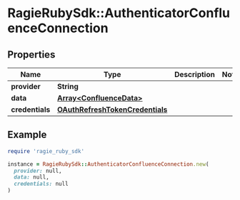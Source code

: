 # RagieRubySdk::AuthenticatorConfluenceConnection

## Properties

| Name | Type | Description | Notes |
| ---- | ---- | ----------- | ----- |
| **provider** | **String** |  |  |
| **data** | [**Array&lt;ConfluenceData&gt;**](ConfluenceData.md) |  |  |
| **credentials** | [**OAuthRefreshTokenCredentials**](OAuthRefreshTokenCredentials.md) |  |  |

## Example

```ruby
require 'ragie_ruby_sdk'

instance = RagieRubySdk::AuthenticatorConfluenceConnection.new(
  provider: null,
  data: null,
  credentials: null
)
```

